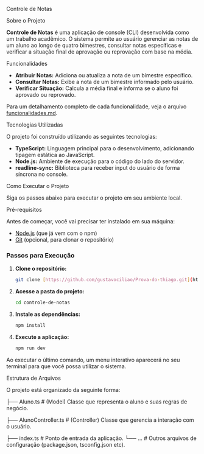  Controle de Notas


 Sobre o Projeto

**Controle de Notas** é uma aplicação de console (CLI) desenvolvida como um trabalho acadêmico. O sistema permite ao usuário gerenciar as notas de um aluno ao longo de quatro bimestres, consultar notas específicas e verificar a situação final de aprovação ou reprovação com base na média.

 Funcionalidades

-   **Atribuir Notas:** Adiciona ou atualiza a nota de um bimestre específico.
-   **Consultar Notas:** Exibe a nota de um bimestre informado pelo usuário.
-   **Verificar Situação:** Calcula a média final e informa se o aluno foi aprovado ou reprovado.

Para um detalhamento completo de cada funcionalidade, veja o arquivo [funcionalidades.md](./funcionalidades.md).

 Tecnologias Utilizadas

O projeto foi construído utilizando as seguintes tecnologias:

-   **TypeScript:** Linguagem principal para o desenvolvimento, adicionando tipagem estática ao JavaScript.
-   **Node.js:** Ambiente de execução para o código do lado do servidor.
-   **readline-sync:** Biblioteca para receber input do usuário de forma síncrona no console.

 Como Executar o Projeto

Siga os passos abaixo para executar o projeto em seu ambiente local.

 Pré-requisitos

Antes de começar, você vai precisar ter instalado em sua máquina:
-   [Node.js](https://nodejs.org/en/) (que já vem com o npm)
-   [Git](https://git-scm.com/) (opcional, para clonar o repositório)

### Passos para Execução

1.  **Clone o repositório:**
    ```bash
    git clone [https://github.com/gustavociliao/Prova-do-thiago.git](https://github.com/gustavociliao/Prova-do-thiago.git)
    ```

2.  **Acesse a pasta do projeto:**
    ```bash
    cd controle-de-notas
    ```

3.  **Instale as dependências:**
    ```bash
    npm install
    ```

4.  **Execute a aplicação:**
    ```bash
    npm run dev
    ```

Ao executar o último comando, um menu interativo aparecerá no seu terminal para que você possa utilizar o sistema.

 Estrutura de Arquivos

O projeto está organizado da seguinte forma:

├── Aluno.ts            # (Model) Classe que representa o aluno e suas regras de negócio.

├── AlunoController.ts  # (Controller) Classe que gerencia a interação com o usuário.

├── index.ts            # Ponto de entrada da aplicação.
└── ...                 # Outros arquivos de configuração (package.json, tsconfig.json etc).
